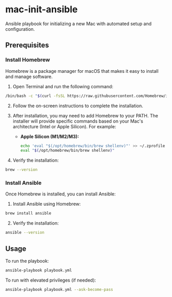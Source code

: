 # mac-init-ansible

Ansible playbook for initializing a new Mac with automated setup and configuration.

## Prerequisites

### Install Homebrew

Homebrew is a package manager for macOS that makes it easy to install and manage software.

1. Open Terminal and run the following command:

```bash
/bin/bash -c "$(curl -fsSL https://raw.githubusercontent.com/Homebrew/install/HEAD/install.sh)"
```

2. Follow the on-screen instructions to complete the installation.

3. After installation, you may need to add Homebrew to your PATH. The installer will provide specific commands based on your Mac's architecture (Intel or Apple Silicon). For example:

   - **Apple Silicon (M1/M2/M3):**
     ```bash
     echo 'eval "$(/opt/homebrew/bin/brew shellenv)"' >> ~/.zprofile
     eval "$(/opt/homebrew/bin/brew shellenv)"
     ```

4. Verify the installation:

```bash
brew --version
```

### Install Ansible

Once Homebrew is installed, you can install Ansible:

1. Install Ansible using Homebrew:

```bash
brew install ansible
```

2. Verify the installation:

```bash
ansible --version
```

## Usage

To run the playbook:

```bash
ansible-playbook playbook.yml
```

To run with elevated privileges (if needed):

```bash
ansible-playbook playbook.yml --ask-become-pass
```